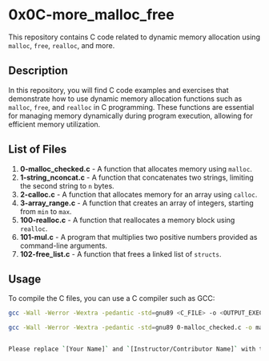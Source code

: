 # 0x0C-more_malloc_free

This repository contains C code related to dynamic memory allocation using `malloc`, `free`, `realloc`, and more.

## Description

In this repository, you will find C code examples and exercises that demonstrate how to use dynamic memory allocation functions such as `malloc`, `free`, and `realloc` in C programming. These functions are essential for managing memory dynamically during program execution, allowing for efficient memory utilization.

## List of Files

1. **0-malloc_checked.c** - A function that allocates memory using `malloc`.
2. **1-string_nconcat.c** - A function that concatenates two strings, limiting the second string to `n` bytes.
3. **2-calloc.c** - A function that allocates memory for an array using `calloc`.
4. **3-array_range.c** - A function that creates an array of integers, starting from `min` to `max`.
5. **100-realloc.c** - A function that reallocates a memory block using `realloc`.
6. **101-mul.c** - A program that multiplies two positive numbers provided as command-line arguments.
7. **102-free_list.c** - A function that frees a linked list of `structs`.

## Usage

To compile the C files, you can use a C compiler such as GCC:

```bash
gcc -Wall -Werror -Wextra -pedantic -std=gnu89 <C_FILE> -o <OUTPUT_EXECUTABLE>

gcc -Wall -Werror -Wextra -pedantic -std=gnu89 0-malloc_checked.c -o malloc_checked


Please replace `[Your Name]` and `[Instructor/Contributor Name]` with the appropriate names or information relevant to your project or repository.
